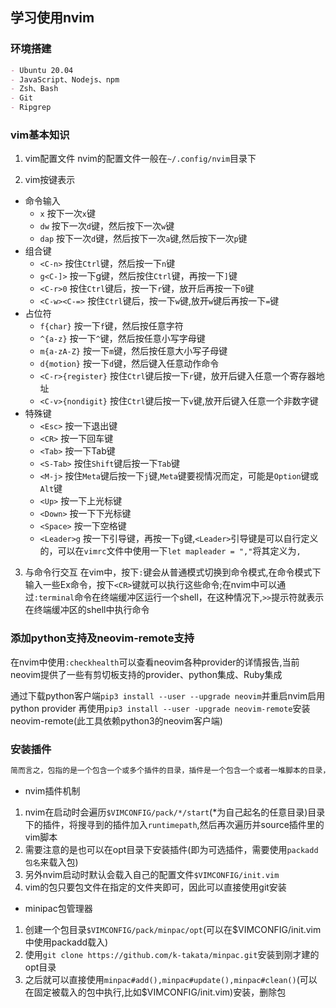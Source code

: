 ## 学习使用nvim

### 环境搭建
```markdown
- Ubuntu 20.04
- JavaScript、Nodejs、npm
- Zsh、Bash
- Git
- Ripgrep
```
### vim基本知识
1. vim配置文件
nvim的配置文件一般在`~/.config/nvim`目录下

2. vim按键表示
- 命令输入
  - `x` 按下一次`x`键
  - `dw` 按下一次`d`键，然后按下一次`w`键
  - `dap` 按下一次`d`键，然后按下一次`a`键,然后按下一次`p`键
- 组合键
  - `<C-n>`  按住`Ctrl`键，然后按一下`n`键
  - `g<C-]>` 按一下g键，然后按住`Ctrl`键，再按一下`]`键
  - `<C-r>0` 按住`Ctrl`键后，按一下`r`键，放开后再按一下`0`键
  - `<C-w><C-=>` 按住`Ctrl`键后，按一下`w`键,放开`w`键后再按一下`=`键
- 占位符
  - `f{char}` 按一下`f`键，然后按任意字符
  - `^{a-z}` 按一下`^`键，然后按任意小写字母键
  - `m{a-zA-Z}` 按一下`m`键，然后按任意大小写子母键
  - `d{motion}` 按一下`d`键，然后键入任意动作命令
  - `<C-r>{register}` 按住`Ctrl`键后按一下`r`键，放开后键入任意一个寄存器地址
  - `<C-v>{nondigit}` 按住`Ctrl`键后按一下`v`键,放开后键入任意一个非数字键
- 特殊键
  - `<Esc>`    按一下退出键
  - `<CR>`      按一下回车键
  - `<Tab>`      按一下Tab键
  - `<S-Tab>`     按住`Shift`键后按一下`Tab`键
  - `<M-j>`     按住`Meta`键后按一下`j`键,`Meta`键要视情况而定，可能是`Option`键或`Alt`键
  - `<Up>`      按一下上光标键
  - `<Down>`        按一下下光标键
  - `<Space>`       按一下空格键
  - `<Leader>g`     按一下引导键，再按一下`g`键,`<Leader>`引导键是可以自行定义的，可以在`vimrc`文件中使用一下`let mapleader = ","`将其定义为`,`

3. 与命令行交互
在vim中，按下`:`键会从普通模式切换到命令模式,在命令模式下输入一些Ex命令，按下`<CR>`键就可以执行这些命令;在nvim中可以通过`:terminal`命令在终端缓冲区运行一个shell，在这种情况下,`>>`提示符就表示在终端缓冲区的shell中执行命令

### 添加python支持及neovim-remote支持

在nvim中使用`:checkhealth`可以查看neovim各种provider的详情报告,当前neovim提供了一些有剪切板支持的provider、python集成、Ruby集成

通过下载python客户端`pip3 install --user --upgrade neovim`并重启nvim启用python provider
再使用`pip3 install --user -upgrade neovim-remote`安装neovim-remote(此工具依赖python3的neovim客户端)

### 安装插件

```markdown
简而言之，包指的是一个包含一个或多个插件的目录，插件是一个包含一个或者一堆脚本的目录，最后脚本指的是一个单独的用`Vim Script`写的指令集文件 
```
- nvim插件机制
1. nvim在启动时会遍历`$VIMCONFIG/pack/*/start`(*为自己起名的任意目录)目录下的插件，将搜寻到的插件加入`runtimepath`,然后再次遍历并source插件里的vim脚本
2. 需要注意的是也可以在opt目录下安装插件(即为可选插件，需要使用`packadd 包名`来载入包)
3. 另外nvim启动时默认会载入自己的配置文件`$VIMCONFIG/init.vim`
4. vim的包只要包文件在指定的文件夹即可，因此可以直接使用git安装

- minipac包管理器

1. 创建一个包目录`$VIMCONFIG/pack/minpac/opt`(可以在$VIMCONFIG/init.vim中使用packadd载入)
2. 使用`git clone https://github.com/k-takata/minpac.git`安装到刚才建的opt目录
3. 之后就可以直接使用`minpac#add(),minpac#update(),minpac#clean()`(可以在固定被载入的包中执行,比如$VIMCONFIG/init.vim)安装，删除包